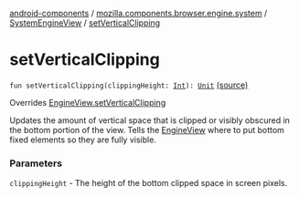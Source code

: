 [android-components](../../index.md) / [mozilla.components.browser.engine.system](../index.md) / [SystemEngineView](index.md) / [setVerticalClipping](./set-vertical-clipping.md)

# setVerticalClipping

`fun setVerticalClipping(clippingHeight: `[`Int`](https://kotlinlang.org/api/latest/jvm/stdlib/kotlin/-int/index.html)`): `[`Unit`](https://kotlinlang.org/api/latest/jvm/stdlib/kotlin/-unit/index.html) [(source)](https://github.com/mozilla-mobile/android-components/blob/master/components/browser/engine-system/src/main/java/mozilla/components/browser/engine/system/SystemEngineView.kt#L650)

Overrides [EngineView.setVerticalClipping](../../mozilla.components.concept.engine/-engine-view/set-vertical-clipping.md)

Updates the amount of vertical space that is clipped or visibly obscured in the bottom portion of the view.
Tells the [EngineView](../../mozilla.components.concept.engine/-engine-view/index.md) where to put bottom fixed elements so they are fully visible.

### Parameters

`clippingHeight` - The height of the bottom clipped space in screen pixels.